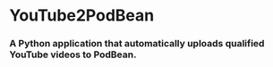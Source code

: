 # YouTube2PodBean <!-- omit in toc -->

### A Python application that automatically uploads qualified YouTube videos to PodBean. <!-- omit in toc -->
